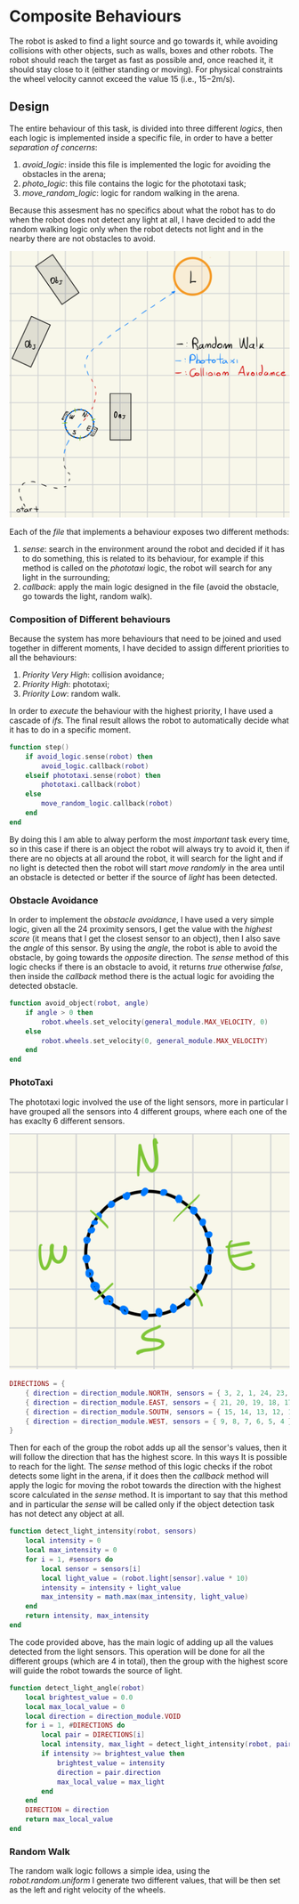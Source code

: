 # Composite Behaviours
The robot is asked to find a light source and go towards it, while avoiding collisions with other objects, such as walls, boxes and other robots. The robot should reach the target as fast as possible and, once reached it, it should stay close to it (either standing or moving). For physical constraints the wheel velocity cannot exceed the value 15 (i.e., 15−2m/s).

## Design
The entire behaviour of this task, is divided into three different *logics*, then each logic is implemented inside a specific file, in order to have a better *separation of concerns*:

1. *avoid_logic*: inside this file is implemented the logic for avoiding the obstacles in the arena;
2. *photo_logic*: this file contains the logic for the phototaxi task;
3. *move_random_logic*: logic for random walking in the arena.

Because this assesment has no specifics about what the robot has to do when the robot does not detect any light at all, I have decided to add the random walking logic only when the robot detects not light and in the nearby there are not obstacles to avoid.

![Overall Task](./images/task.png)

Each of the *file* that implements a behaviour exposes two different methods:

1. *sense*: search in the environment around the robot and decided if it has to do something, this is related to its behaviour, for example if this method is called on the *phototaxi* logic, the robot will search for any light in the surrounding;
2. *callback*: apply the main logic designed in the file (avoid the obstacle, go towards the light, random walk).

### Composition of Different behaviours
Because the system has more behaviours that need to be joined and used together in different moments, I have decided to assign different priorities to all the behaviours:
1. *Priority Very High*: collision avoidance;
2. *Priority High*: phototaxi;
3. *Priority Low*: random walk.

In order to *execute* the behaviour with the highest priority, I have used a cascade of *ifs*. The final result allows the robot to automatically decide what it has to do in a specific moment.

```lua
function step()
	if avoid_logic.sense(robot) then
		avoid_logic.callback(robot)
	elseif phototaxi.sense(robot) then
		phototaxi.callback(robot)
	else
		move_random_logic.callback(robot)
	end
end
```
By doing this I am able to alway perform the most *important* task every time, so in this case if there is an object the robot will always try to avoid it, then if there are no objects at all around the robot, it will search for the light and if no light is detected then the robot will start *move randomly* in the area until an obstacle is detected or better if the source of *light* has been detected.


### Obstacle Avoidance
In order to implement the *obstacle avoidance*, I have used a very simple logic, given all the 24 proximity sensors, I get the value with the *highest score* (it means that I get the closest sensor to an object), then I also save the *angle* of this sensor. By using the *angle*, the robot is able to avoid the obstacle, by going towards the *opposite* direction. The *sense* method of this logic checks if there is an obstacle to avoid, it returns *true* otherwise *false*, then inside the *callback* method there is the actual logic for avoiding the detected obstacle.

```lua
function avoid_object(robot, angle)
	if angle > 0 then
		robot.wheels.set_velocity(general_module.MAX_VELOCITY, 0)
	else
		robot.wheels.set_velocity(0, general_module.MAX_VELOCITY)
	end
end
```

### PhotoTaxi
The phototaxi logic involved the use of the light sensors, more in particular I have grouped all the sensors into 4 different groups, where each one of the has exaclty 6 different sensors.

![groups](./images/groups.png)

```lua
DIRECTIONS = {
	{ direction = direction_module.NORTH, sensors = { 3, 2, 1, 24, 23, 22 } },
	{ direction = direction_module.EAST, sensors = { 21, 20, 19, 18, 17, 16 } },
	{ direction = direction_module.SOUTH, sensors = { 15, 14, 13, 12, 11, 10 } },
	{ direction = direction_module.WEST, sensors = { 9, 8, 7, 6, 5, 4 } },
}
```

Then for each of the group the robot adds up all the sensor's values, then it will follow the direction that has the highest score. In this ways It is possible to reach for the light. The *sense* method of this logic checks if the robot detects some light in the arena, if it does then the *callback* method will apply the logic for moving the robot towards the direction with the highest score calculated in the *sense* method. It is important to say that this method and in particular the *sense* will be called only if the object detection task has not detect any object at all.

```lua
function detect_light_intensity(robot, sensors)
	local intensity = 0
	local max_intensity = 0
	for i = 1, #sensors do
		local sensor = sensors[i]
		local light_value = (robot.light[sensor].value * 10)
		intensity = intensity + light_value
		max_intensity = math.max(max_intensity, light_value)
	end
	return intensity, max_intensity
end
```
The code provided above, has the main logic of adding up all the values detected from the light sensors. This operation will be done for all the different groups (which are 4 in total), then the group with the highest score will guide the robot towards the source of light.


```lua
function detect_light_angle(robot)
	local brightest_value = 0.0
	local max_local_value = 0
	local direction = direction_module.VOID
	for i = 1, #DIRECTIONS do
		local pair = DIRECTIONS[i]
		local intensity, max_light = detect_light_intensity(robot, pair.sensors)
		if intensity >= brightest_value then
			brightest_value = intensity
			direction = pair.direction
			max_local_value = max_light
		end
	end
	DIRECTION = direction
	return max_local_value
end
```


### Random Walk
The random walk logic follows a simple idea, using the *robot.random.uniform* I generate two different values, that will be then set as the left and right velocity of the wheels.
